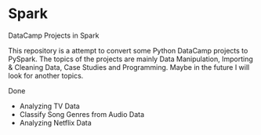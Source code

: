 # Spark
DataCamp Projects in Spark

This repository is a attempt to convert some Python DataCamp projects to PySpark. The topics of the projects are mainly Data Manipulation, Importing & Cleaning Data, Case Studies and Programming. Maybe in the future I will look for another topics.

Done
- Analyzing TV Data
- Classify Song Genres from Audio Data
- Analyzing Netflix Data